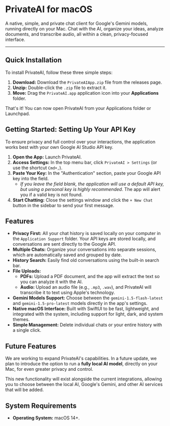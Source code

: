 # PrivateAI for macOS

A native, simple, and private chat client for Google's Gemini models, running directly on your Mac. Chat with the AI, organize your ideas, analyze documents, and transcribe audio, all within a clean, privacy-focused interface.

---

## Quick Installation

To install PrivateAI, follow these three simple steps:

1.  **Download:** Download the `PrivateAIApp.zip` file from the releases page.
2.  **Unzip:** Double-click the `.zip` file to extract it.
3.  **Move:** Drag the `PrivateAI.app` application icon into your **Applications** folder.

That's it! You can now open PrivateAI from your Applications folder or Launchpad.

## Getting Started: Setting Up Your API Key

To ensure privacy and full control over your interactions, the application works best with your own Google AI Studio API key.

1.  **Open the App:** Launch PrivateAI.
2.  **Access Settings:** In the top menu bar, click `PrivateAI > Settings` (or use the shortcut `Cmd+,`).
3.  **Paste Your Key:** In the "Authentication" section, paste your Google API key into the field.
    * *If you leave the field blank, the application will use a default API key, but using a personal key is highly recommended*. The app will alert you if a valid key is not found.
4.  **Start Chatting:** Close the settings window and click the `+ New Chat` button in the sidebar to send your first message.

## Features

* **Privacy First:** All your chat history is saved locally on your computer in the `Application Support` folder. Your API keys are stored locally, and conversations are sent directly to the Google API.
* **Multiple Chats:** Organize your conversations into separate sessions, which are automatically saved and grouped by date.
* **History Search:** Easily find old conversations using the built-in search bar.
* **File Uploads:**
    * **PDFs:** Upload a PDF document, and the app will extract the text so you can analyze it with the AI.
    * **Audio:** Upload an audio file (e.g., `.mp3`, `.wav`), and PrivateAI will transcribe it to text using Apple's technology.
* **Gemini Models Support:** Choose between the `gemini-1.5-flash-latest` and `gemini-1.5-pro-latest` models directly in the app's settings.
* **Native macOS Interface:** Built with SwiftUI to be fast, lightweight, and integrated with the system, including support for light, dark, and system themes.
* **Simple Management:** Delete individual chats or your entire history with a single click.

## Future Features

We are working to expand PrivateAI's capabilities. In a future update, we plan to introduce the option to run a **fully local AI model**, directly on your Mac, for even greater privacy and control.

This new functionality will exist alongside the current integrations, allowing you to choose between the local AI, Google's Gemini, and other AI services that will be added.

## System Requirements

* **Operating System:** macOS 14+.
